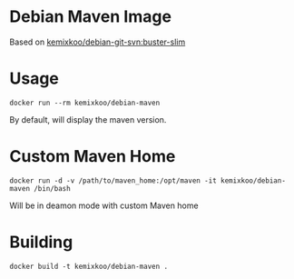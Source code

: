 # Debian Maven Image

Based on [kemixkoo/debian-git-svn:buster-slim](https://hub.docker.com/r/kemixkoo/debian-git-svn/)


# Usage

```
docker run --rm kemixkoo/debian-maven
```
By default, will display the maven version.


# Custom Maven Home

```
docker run -d -v /path/to/maven_home:/opt/maven -it kemixkoo/debian-maven /bin/bash
```
Will be in deamon mode with custom Maven home


# Building

```
docker build -t kemixkoo/debian-maven .
```

